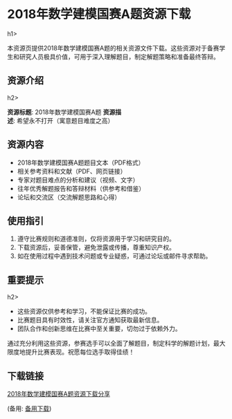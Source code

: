 <h1>2018年数学建模国赛A题资源下载</h1>h1></h1>

本资源页提供2018年数学建模国赛A题的相关资源文件下载。这些资源对于备赛学生和研究人员极具价值，可用于深入理解题目，制定解题策略和准备最终答辩。

<h2>资源介绍</h2>h2></h2>

**资源标题**: 2018年数学建模国赛A题
**资源描述**: 希望永不打开（寓意题目难度之高）

## 资源内容

- 2018年数学建模国赛A题题目文本（PDF格式）
- 相关参考资料和文献（PDF、网页链接）
- 专家对题目难点的分析和建议（视频、文字）
- 往年优秀解题报告和答辩材料（供参考和借鉴）
- 论坛和交流区（交流解题思路和心得）

## 使用指引

1. 遵守比赛规则和道德准则，仅将资源用于学习和研究目的。
2. 下载资源后，妥善保管，避免泄露或传播，尊重知识产权。
3. 如在使用过程中遇到技术问题或专业疑惑，可通过论坛或邮件寻求帮助。

<h2>重要提示</h2>h2></h2>

- 这些资源仅供参考和学习，不能保证比赛的成功。
- 比赛题目具有时效性，请关注官方通知获取最新信息。
- 团队合作和创新思维在比赛中至关重要，切勿过于依赖外力。

通过充分利用这些资源，参赛选手可以全面了解题目，制定科学的解题计划，最大限度地提升比赛表现。祝愿每位选手取得佳绩！

## 下载链接
[2018年数学建模国赛A题资源下载分享](https://pan.quark.cn/s/331843203464) 

(备用: [备用下载](https://pan.baidu.com/s/1yFih6nN20y73jpUaJCS5Og?pwd=1234))

